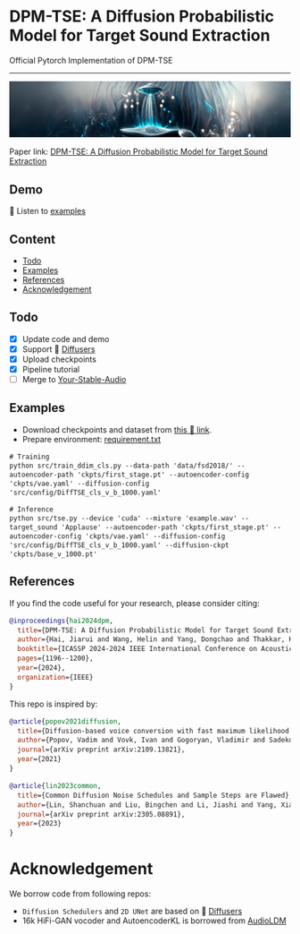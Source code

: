 # DPM-TSE: A Diffusion Probabilistic Model for Target Sound Extraction

Official Pytorch Implementation of DPM-TSE

--------------------

<img src="img\cover.png">

Paper link: [DPM-TSE: A Diffusion Probabilistic Model for Target Sound Extraction](https://arxiv.org/abs/2310.04567)

## Demo

🎵 Listen to [examples](https://jhu-lcap.github.io/DPM-TSE/)

## Content
- [Todo](#todo)
- [Examples](#examples)
- [References](#references)
- [Acknowledgement](#acknowledgement)

## Todo
- [x] Update code and demo
- [x] Support 🤗 [Diffusers](https://github.com/huggingface/diffusers)
- [x] Upload checkpoints
- [x] Pipeline tutorial
- [ ] Merge to [Your-Stable-Audio](https://github.com/haidog-yaqub/Your-Stable-Audio)

## Examples
- Download checkpoints and dataset from [this 🤗 link](https://huggingface.co/datasets/Higobeatz/DPM-TSE/tree/main).
- Prepare environment: [requirement.txt](requirements.txt)
``` shell
# Training
python src/train_ddim_cls.py --data-path 'data/fsd2018/' --autoencoder-path 'ckpts/first_stage.pt' --autoencoder-config 'ckpts/vae.yaml' --diffusion-config 'src/config/DiffTSE_cls_v_b_1000.yaml'
```
``` shell
# Inference
python src/tse.py --device 'cuda' --mixture 'example.wav' --target_sound 'Applause' --autoencoder-path 'ckpts/first_stage.pt' --autoencoder-config 'ckpts/vae.yaml' --diffusion-config 'src/config/DiffTSE_cls_v_b_1000.yaml' --diffusion-ckpt 'ckpts/base_v_1000.pt'
```

## References

If you find the code useful for your research, please consider citing:

```bibtex
@inproceedings{hai2024dpm,
  title={DPM-TSE: A Diffusion Probabilistic Model for Target Sound Extraction},
  author={Hai, Jiarui and Wang, Helin and Yang, Dongchao and Thakkar, Karan and Dehak, Najim and Elhilali, Mounya},
  booktitle={ICASSP 2024-2024 IEEE International Conference on Acoustics, Speech and Signal Processing (ICASSP)},
  pages={1196--1200},
  year={2024},
  organization={IEEE}
}
```

This repo is inspired by:

```bibtex
@article{popov2021diffusion,
  title={Diffusion-based voice conversion with fast maximum likelihood sampling scheme},
  author={Popov, Vadim and Vovk, Ivan and Gogoryan, Vladimir and Sadekova, Tasnima and Kudinov, Mikhail and Wei, Jiansheng},
  journal={arXiv preprint arXiv:2109.13821},
  year={2021}
}
```
```bibtex
@article{lin2023common,
  title={Common Diffusion Noise Schedules and Sample Steps are Flawed},
  author={Lin, Shanchuan and Liu, Bingchen and Li, Jiashi and Yang, Xiao},
  journal={arXiv preprint arXiv:2305.08891},
  year={2023}
}
```

# Acknowledgement

We borrow code from following repos:

 - `Diffusion Schedulers` and `2D UNet` are based on 🤗 [Diffusers](https://github.com/huggingface/diffusers)
 - 16k HiFi-GAN vocoder and AutoencoderKL is borrowed from [AudioLDM](https://github.com/haoheliu/AudioLDM/tree/main)